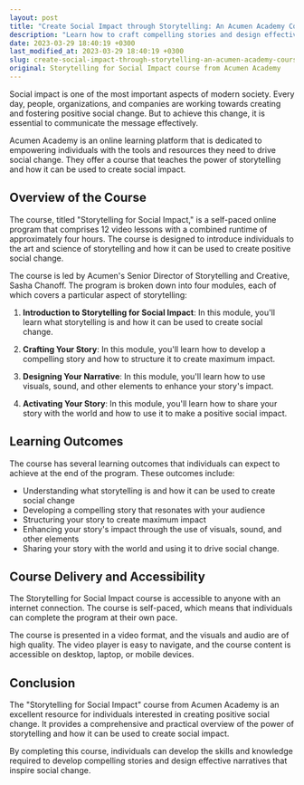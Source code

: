 ```yaml
---
layout: post
title: "Create Social Impact through Storytelling: An Acumen Academy Course Review"
description: "Learn how to craft compelling stories and design effective narratives that inspire social change with the Storytelling for Social Impact course from Acumen Academy"
date: 2023-03-29 18:40:19 +0300
last_modified_at: 2023-03-29 18:40:19 +0300
slug: create-social-impact-through-storytelling-an-acumen-academy-course-review
original: Storytelling for Social Impact course from Acumen Academy
---
```

Social impact is one of the most important aspects of modern society. Every day, people, organizations, and companies are working towards creating and fostering positive social change. But to achieve this change, it is essential to communicate the message effectively. 

Acumen Academy is an online learning platform that is dedicated to empowering individuals with the tools and resources they need to drive social change. They offer a course that teaches the power of storytelling and how it can be used to create social impact.

## Overview of the Course
The course, titled "Storytelling for Social Impact," is a self-paced online program that comprises 12 video lessons with a combined runtime of approximately four hours. The course is designed to introduce individuals to the art and science of storytelling and how it can be used to create positive social change.

The course is led by Acumen's Senior Director of Storytelling and Creative, Sasha Chanoff. The program is broken down into four modules, each of which covers a particular aspect of storytelling:

1. **Introduction to Storytelling for Social Impact**: In this module, you'll learn what storytelling is and how it can be used to create social change.

2. **Crafting Your Story**: In this module, you'll learn how to develop a compelling story and how to structure it to create maximum impact.

3. **Designing Your Narrative**: In this module, you'll learn how to use visuals, sound, and other elements to enhance your story's impact.

4. **Activating Your Story**: In this module, you'll learn how to share your story with the world and how to use it to make a positive social impact.

## Learning Outcomes
The course has several learning outcomes that individuals can expect to achieve at the end of the program. These outcomes include:

- Understanding what storytelling is and how it can be used to create social change
- Developing a compelling story that resonates with your audience
- Structuring your story to create maximum impact
- Enhancing your story's impact through the use of visuals, sound, and other elements
- Sharing your story with the world and using it to drive social change.

## Course Delivery and Accessibility

The Storytelling for Social Impact course is accessible to anyone with an internet connection. The course is self-paced, which means that individuals can complete the program at their own pace. 

The course is presented in a video format, and the visuals and audio are of high quality. The video player is easy to navigate, and the course content is accessible on desktop, laptop, or mobile devices.

## Conclusion
The "Storytelling for Social Impact" course from Acumen Academy is an excellent resource for individuals interested in creating positive social change. It provides a comprehensive and practical overview of the power of storytelling and how it can be used to create social impact. 

By completing this course, individuals can develop the skills and knowledge required to develop compelling stories and design effective narratives that inspire social change.